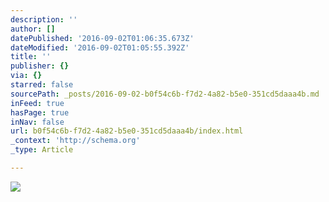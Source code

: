 ```yaml
---
description: ''
author: []
datePublished: '2016-09-02T01:06:35.673Z'
dateModified: '2016-09-02T01:05:55.392Z'
title: ''
publisher: {}
via: {}
starred: false
sourcePath: _posts/2016-09-02-b0f54c6b-f7d2-4a82-b5e0-351cd5daaa4b.md
inFeed: true
hasPage: true
inNav: false
url: b0f54c6b-f7d2-4a82-b5e0-351cd5daaa4b/index.html
_context: 'http://schema.org'
_type: Article

---
```

![](https://the-grid-user-content.s3-us-west-2.amazonaws.com/42c1ccec-4075-4b6b-8193-faaf1d10632f.gif)